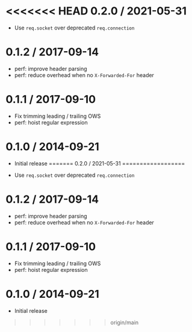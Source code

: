 <<<<<<< HEAD
0.2.0 / 2021-05-31
==================

  * Use `req.socket` over deprecated `req.connection`

0.1.2 / 2017-09-14
==================

  * perf: improve header parsing
  * perf: reduce overhead when no `X-Forwarded-For` header

0.1.1 / 2017-09-10
==================

  * Fix trimming leading / trailing OWS
  * perf: hoist regular expression

0.1.0 / 2014-09-21
==================

  * Initial release
=======
0.2.0 / 2021-05-31
==================

  * Use `req.socket` over deprecated `req.connection`

0.1.2 / 2017-09-14
==================

  * perf: improve header parsing
  * perf: reduce overhead when no `X-Forwarded-For` header

0.1.1 / 2017-09-10
==================

  * Fix trimming leading / trailing OWS
  * perf: hoist regular expression

0.1.0 / 2014-09-21
==================

  * Initial release
>>>>>>> origin/main
